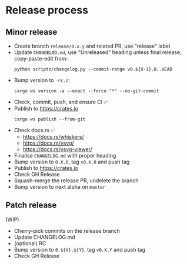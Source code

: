 # Release process


## Minor release

- Create branch `release/0.x.y` and related PR, use "release" label
- Update `CHANGELOG.md`, use "Unreleased" heading unless final release, copy-paste-edit from:
  ```
  python scripts/changelog.py --commit-range v0.${X-1}.0..HEAD
  ```
- Bump version to `-rc.Z`:
  ```
  cargo ws version -a --exact --force "*" --no-git-commit
  ```
- Check, commit, push, and ensure CI ✅
- Publish to <https://crates.io>
  ```
  cargo ws publish --from-git
  ```
- Check docs.rs ✅
  - <https://docs.rs/whiskers/>
  - <https://docs.rs/vsvg/>
  - <https://docs.rs/vsvg-viewer/>
- Finalise `CHANGELOG.md` with proper heading
- Bump version to `0.X.0`, tag `v0.X.0` and push tag
- Publish to <https://crates.io>
- Check GH Release
- Squash-merge the release PR, undelete the branch
- Bump version to next alpha on `master`


## Patch release

(WIP)

- Cherry-pick commits on the release branch
- Update CHANGELOG.md
- (optional) RC
- Bump version to `0.${X}.${Y}`, tag `v0.X.Y` and push tag
- Check GH Release
